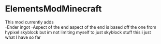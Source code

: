 # ElementsModMinecraft
This mod currently adds  
  -Ender ingot
  -Aspect of the end
  aspect of the end is based off the one from hypixel skyblock but im not limiting myself to just skyblock stuff this i just what I have so far
